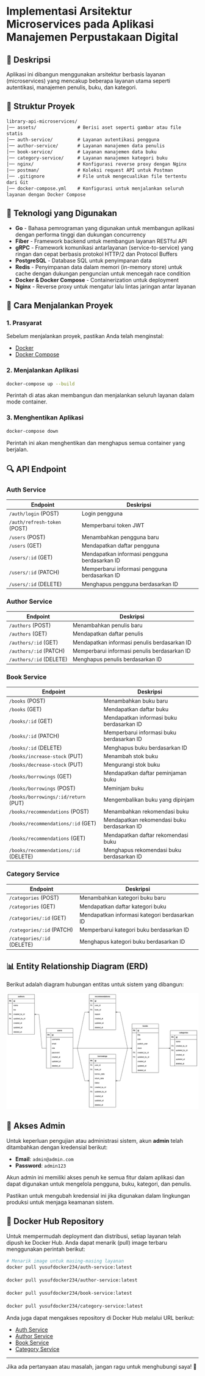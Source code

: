 # Implementasi Arsitektur Microservices pada Aplikasi Manajemen Perpustakaan Digital

## 📌 Deskripsi
Aplikasi ini dibangun menggunakan arsitektur berbasis layanan (microservices) yang mencakup beberapa layanan utama seperti autentikasi, manajemen penulis, buku, dan kategori.

## 📁 Struktur Proyek
```
library-api-microservices/
│── assets/               # Berisi aset seperti gambar atau file statis
│── auth-service/         # Layanan autentikasi pengguna
│── author-service/       # Layanan manajemen data penulis
│── book-service/         # Layanan manajemen data buku
│── category-service/     # Layanan manajemen kategori buku
│── nginx/                # Konfigurasi reverse proxy dengan Nginx
|── postman/              # Koleksi request API untuk Postman
│── .gitignore            # File untuk mengecualikan file tertentu dari Git
│── docker-compose.yml    # Konfigurasi untuk menjalankan seluruh layanan dengan Docker Compose
```

## 🚀 Teknologi yang Digunakan
- **Go** - Bahasa pemrograman yang digunakan untuk membangun aplikasi dengan performa tinggi dan dukungan concurrency
- **Fiber** - Framework backend untuk membangun layanan RESTful API
- **gRPC** - Framework komunikasi antarlayanan (service-to-service) yang ringan dan cepat berbasis protokol HTTP/2 dan Protocol Buffers
- **PostgreSQL** - Database SQL untuk penyimpanan data
- **Redis** - Penyimpanan data dalam memori (in-memory store) untuk cache dengan dukungan penguncian untuk mencegah race condition
- **Docker & Docker Compose** - Containerization untuk deployment
- **Nginx** - Reverse proxy untuk mengatur lalu lintas jaringan antar layanan

## 📌 Cara Menjalankan Proyek
### 1. **Prasyarat**
Sebelum menjalankan proyek, pastikan Anda telah menginstal:
- [Docker](https://www.docker.com/get-started)
- [Docker Compose](https://docs.docker.com/compose/install/)

### 2. **Menjalankan Aplikasi**
```bash
docker-compose up --build
```
Perintah di atas akan membangun dan menjalankan seluruh layanan dalam mode container.

### 3. **Menghentikan Aplikasi**
```bash
docker-compose down
```
Perintah ini akan menghentikan dan menghapus semua container yang berjalan.

## 🔍 API Endpoint

### **Auth Service**
| Endpoint                                   | Deskripsi                                     |
|--------------------------------------------|-----------------------------------------------|
| `/auth/login` (POST)                       | Login pengguna                                |
| `/auth/refresh-token` (POST)               | Memperbarui token JWT                         |
| `/users` (POST)                            | Menambahkan pengguna baru                     |
| `/users` (GET)                             | Mendapatkan daftar pengguna                   |
| `/users/:id` (GET)                         | Mendapatkan informasi pengguna berdasarkan ID |
| `/users/:id` (PATCH)                       | Memperbarui informasi pengguna berdasarkan ID |
| `/users/:id` (DELETE)                      | Menghapus pengguna berdasarkan ID             |

### **Author Service**
| Endpoint                                   | Deskripsi                                        |
|--------------------------------------------|--------------------------------------------------|
| `/authors` (POST)                          | Menambahkan penulis baru                         |
| `/authors` (GET)                           | Mendapatkan daftar penulis                       |
| `/authors/:id` (GET)                       | Mendapatkan informasi penulis berdasarkan ID     |
| `/authors/:id` (PATCH)                     | Memperbarui informasi penulis berdasarkan ID     |
| `/authors/:id` (DELETE)                    | Menghapus penulis berdasarkan ID                 |

### **Book Service**  
| Endpoint                                   | Deskripsi                                        |
|--------------------------------------------|--------------------------------------------------|
| `/books` (POST)                            | Menambahkan buku baru                            |
| `/books` (GET)                             | Mendapatkan daftar buku                          |
| `/books/:id` (GET)                         | Mendapatkan informasi buku berdasarkan ID        |
| `/books/:id` (PATCH)                       | Memperbarui informasi buku berdasarkan ID        |
| `/books/:id` (DELETE)                      | Menghapus buku berdasarkan ID                    |
| `/books/increase-stock` (PUT)              | Menambah stok buku                               |
| `/books/decrease-stock` (PUT)              | Mengurangi stok buku                             |
| `/books/borrowings` (GET)                  | Mendapatkan daftar peminjaman buku               |
| `/books/borrowings` (POST)                 | Meminjam buku                                    |
| `/books/borrowings/:id/return` (PUT)       | Mengembalikan buku yang dipinjam                 |
| `/books/recommendations` (POST)            | Menambahkan rekomendasi buku                     |
| `/books/recommendations/:id` (GET)         | Mendapatkan rekomendasi buku berdasarkan ID      |
| `/books/recommendations` (GET)             | Mendapatkan daftar rekomendasi buku              |
| `/books/recommendations/:id` (DELETE)      | Menghapus rekomendasi buku berdasarkan ID        |

### **Category Service**
| Endpoint                                   | Deskripsi                                        |
|--------------------------------------------|--------------------------------------------------|
| `/categories` (POST)                       | Menambahkan kategori buku baru                   |
| `/categories` (GET)                        | Mendapatkan daftar kategori buku                 |
| `/categories/:id` (GET)                    | Mendapatkan informasi kategori berdasarkan ID    |
| `/categories/:id` (PATCH)                  | Memperbarui kategori buku berdasarkan ID         |
| `/categories/:id` (DELETE)                 | Menghapus kategori buku berdasarkan ID           |

## 📊 Entity Relationship Diagram (ERD)

Berikut adalah diagram hubungan entitas untuk sistem yang dibangun:

![ERD](./assets/erd.png)

## 📌 Akses Admin

Untuk keperluan pengujian atau administrasi sistem, akun **admin** telah ditambahkan dengan kredensial berikut:

- **Email**: `admin@admin.com`
- **Password**: `admin123`

Akun admin ini memiliki akses penuh ke semua fitur dalam aplikasi dan dapat digunakan untuk mengelola pengguna, buku, kategori, dan penulis.

Pastikan untuk mengubah kredensial ini jika digunakan dalam lingkungan produksi untuk menjaga keamanan sistem.

## 💁️ Docker Hub Repository
Untuk mempermudah deployment dan distribusi, setiap layanan telah dipush ke Docker Hub. Anda dapat menarik (pull) image terbaru menggunakan perintah berikut:

```bash
# Menarik image untuk masing-masing layanan
docker pull yusufdocker234/auth-service:latest

docker pull yusufdocker234/author-service:latest

docker pull yusufdocker234/book-service:latest

docker pull yusufdocker234/category-service:latest
```

Anda juga dapat mengakses repository di Docker Hub melalui URL berikut:
- [Auth Service](https://hub.docker.com/r/yusufdocker234/auth-service)
- [Author Service](https://hub.docker.com/r/yusufdocker234/author-service)
- [Book Service](https://hub.docker.com/r/yusufdocker234/book-service)
- [Category Service](https://hub.docker.com/r/yusufdocker234/category-service)

---
Jika ada pertanyaan atau masalah, jangan ragu untuk menghubungi saya! 🚀

